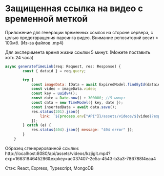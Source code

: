 # Защищенная ссылка на видео с временной меткой

Приложение для генерации временных ссылок на стороне сервера, с целью предотвращения парсинга видео.
Внимание репозиторий весит > 100мб. (Из-за файлов .mp4) 

Для эксперимента время жизни ссылки 5 минут. (Можете поставить хоть 24 часа)

```js
async generateTimeLink(req: Request, res: Response) {
        const { dataid } = req.query;

        try {
            const imageData: IData = await ExpiredModel.findById(dataid)
            const video = imageData.video;
            const key = uuidv4();
            const date = Date.now() + 300000; //5 минут
            const data = new TimeModel({ key, date });
            const insertedData = await data.save();
            res.status(201).json({
                link: `${process.env["API"]}/assets/videos/${video}?exp=${insertedData.date}&expkey=${insertedData.key}`,
            });
        } catch (e) {
            res.status(404).json({ message: "404 error" });
        }
    }
```

Образец сгенерированной ссылки:
http://localhost:8080/api/assets/videos/kzjigit.mp4?exp=1663184645286&expkey=ac037407-2e5a-4543-b3a3-786788f4eaa4

Стэк:
React, Express, Typescript, MongoDB
